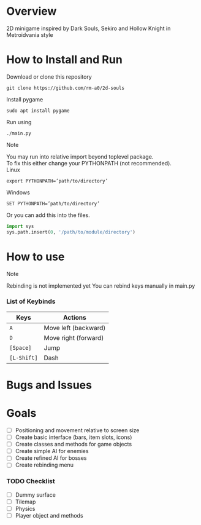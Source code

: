 # Overview

2D minigame inspired by Dark Souls, Sekiro and Hollow Knight in Metroidvania style

# How to Install and Run

Download or clone this repository
```
git clone https://github.com/rm-a0/2d-souls
```
Install pygame
```
sudo apt install pygame
```
Run using
```
./main.py
```
> [!NOTE]
> You may run into relative import beyond toplevel package. \
> To fix this either change your PYTHONPATH (not recommended). \
> Linux
> ```
> export PYTHONPATH=’path/to/directory’
> ```
> Windows
> ```
> SET PYTHONPATH=’path/to/directory’
> ```
> Or you can add this into the files.
> ```python
> import sys
> sys.path.insert(0, '/path/to/module/directory')
> ```

# How to use

> [!NOTE]
> Rebinding is not implemented yet
> You can rebind keys manually in main.py

### List of Keybinds
| Keys                      | Actions                                       |
|---------------------------|-----------------------------------------------|
| `A`                       | Move left (backward)                          |
| `D`                       | Move right (forward)                          |
| `[Space]`                 | Jump                                          |
| `[L-Shift]`               | Dash                                          |    

# Bugs and Issues

# Goals

- [ ] Positioning and movement relative to screen size
- [ ] Create basic interface (bars, item slots, icons)
- [ ] Create classes and methods for game objects
- [ ] Create simple AI for enemies
- [ ] Create refined AI for bosses
- [ ] Create rebinding menu

### TODO Checklist

- [ ] Dummy surface
- [ ] Tilemap
- [ ] Physics
- [ ] Player object and methods
